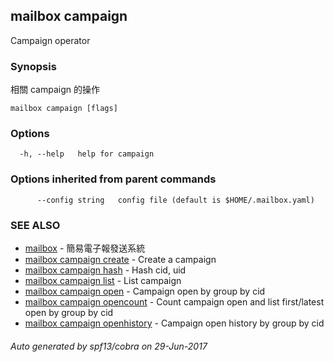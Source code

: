 ## mailbox campaign

Campaign operator

### Synopsis


相關 campaign 的操作

```
mailbox campaign [flags]
```

### Options

```
  -h, --help   help for campaign
```

### Options inherited from parent commands

```
      --config string   config file (default is $HOME/.mailbox.yaml)
```

### SEE ALSO
* [mailbox](mailbox.md)	 - 簡易電子報發送系統
* [mailbox campaign create](mailbox_campaign_create.md)	 - Create a campaign
* [mailbox campaign hash](mailbox_campaign_hash.md)	 - Hash cid, uid
* [mailbox campaign list](mailbox_campaign_list.md)	 - List campaign
* [mailbox campaign open](mailbox_campaign_open.md)	 - Campaign open by group by cid
* [mailbox campaign opencount](mailbox_campaign_opencount.md)	 - Count campaign open and list first/latest open by group by cid
* [mailbox campaign openhistory](mailbox_campaign_openhistory.md)	 - Campaign open history by group by cid

###### Auto generated by spf13/cobra on 29-Jun-2017
